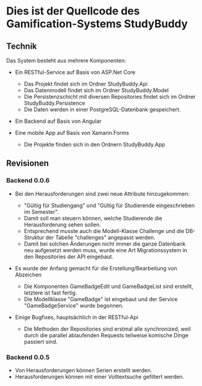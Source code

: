 # Dies ist der Quellcode des Gamification-Systems StudyBuddy

## Technik

Das System besteht aus mehrere Komponenten:

* Ein RESTful-Service auf Basis von ASP.Net Core
  * Das Projekt findet sich im Ordner StudyBuddy.Api
  * Das Datenmodell findet sich im Ordner StudyBuddy.Model
  * Die Persistenzschicht mit diversen Repositories findet sich im Ordner StudyBuddy.Persistence
  * Die Daten werden in einer PostgreSQL-Datenbank gespeichert.

* Ein Backend auf Basis von Angular

* Eine mobile App auf Basis von Xamarin.Forms
  * Die Projekte finden sich in den Ordnern StudyBuddy.App

## Revisionen

### Backend 0.0.6

* Bei den Herausforderungen sind zwei neue Attribute hinzugekommen: 
    * "Gültig für Studiengang" und "Gültig für Studierende eingeschrieben im Semester".
    * Damit soll man steuern können, welche Studierende die Herausforderung sehen sollen.
    * Entsprechend musste auch die Modell-Klasse Challenge und die DB-Struktur der Tabelle "challenges" angepasst werden.
    * Damit bei solchen Änderungen nicht immer die ganze Datenbank neu aufgesetzt werden muss, 
      wurde eine Art Migrationssystem in den Repositories der API eingebaut.

* Es wurde der Anfang gemacht für die Erstellung/Bearbeitung von Abzeichen
    * Die Komponenten GameBadgeEdit und GameBadgeList sind erstellt, letztere ist fast fertig.
    * Die Modellklasse "GameBadge" ist eingebaut und der Service "GameBadgeService" wurde begonnen.

* Einige Bugfixes, hauptsächlich in der RESTful-Api
    * Die Methoden der Repositories sind erstmal alle synchronized, 
      weil durch die parallel ablaufenden Requests teilweise komische Dinge passiert sind.

### Backend 0.0.5

* Von Herausforderungen können Serien erstellt werden.
* Herausforderungen können mit einer Volltextsuche gefiltert werden.